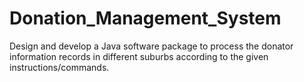 # Donation_Management_System
Design and develop a Java software package to process the donator information records in different suburbs according to the given instructions/commands.
